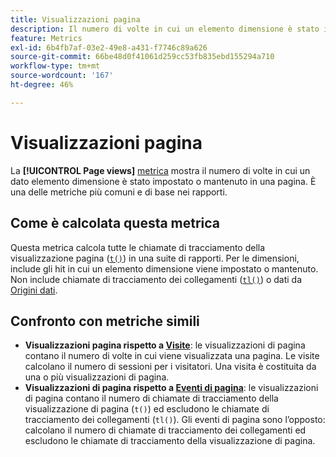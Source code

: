 ```yaml
---
title: Visualizzazioni pagina
description: Il numero di volte in cui un elemento dimensione è stato impostato o reso persistente in Adobe Analytics.
feature: Metrics
exl-id: 6b4fb7af-03e2-49e8-a431-f7746c89a626
source-git-commit: 66be48d0f41061d259cc53fb835ebd155294a710
workflow-type: tm+mt
source-wordcount: '167'
ht-degree: 46%

---
```


# Visualizzazioni pagina

La **[!UICONTROL Page views]** [metrica](overview.md) mostra il numero di volte in cui un dato elemento dimensione è stato impostato o mantenuto in una pagina. È una delle metriche più comuni e di base nei rapporti.

## Come è calcolata questa metrica

Questa metrica calcola tutte le chiamate di tracciamento della visualizzazione pagina ([`t()`](/help/implement/vars/functions/t-method.md)) in una suite di rapporti. Per le dimensioni, include gli hit in cui un elemento dimensione viene impostato o mantenuto. Non include chiamate di tracciamento dei collegamenti ([`tl()`](/help/implement/vars/functions/tl-method.md)) o dati da [Origini dati](/help/import/data-sources/overview.md).

## Confronto con metriche simili

* **Visualizzazioni pagina rispetto a [Visite](visits.md)**: le visualizzazioni di pagina contano il numero di volte in cui viene visualizzata una pagina. Le visite calcolano il numero di sessioni per i visitatori. Una visita è costituita da una o più visualizzazioni di pagina.
* **Visualizzazioni di pagina rispetto a [Eventi di pagina](page-events.md)**: le visualizzazioni di pagina contano il numero di chiamate di tracciamento della visualizzazione di pagina (`t()`) ed escludono le chiamate di tracciamento dei collegamenti (`tl()`). Gli eventi di pagina sono l’opposto: calcolano il numero di chiamate di tracciamento dei collegamenti ed escludono le chiamate di tracciamento della visualizzazione di pagina.
